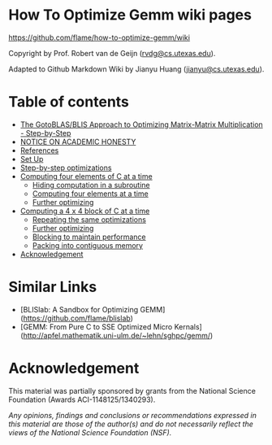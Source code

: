 # How To Optimize Gemm wiki pages
https://github.com/flame/how-to-optimize-gemm/wiki

Copyright by Prof. Robert van de Geijn (rvdg@cs.utexas.edu).

Adapted to Github Markdown Wiki by Jianyu Huang (jianyu@cs.utexas.edu).

# Table of contents

  * [The GotoBLAS/BLIS Approach to Optimizing Matrix-Matrix Multiplication - Step-by-Step](./wiki#the-gotoblasblis-approach-to-optimizing-matrix-matrix-multiplication---step-by-step)
  * [NOTICE ON ACADEMIC HONESTY](./wiki#notice-on-academic-honesty)
  * [References](./wiki#references)
  * [Set Up](./wiki#set-up)
  * [Step-by-step optimizations](./wiki#step-by-step-optimizations)
  * [Computing four elements of C at a time](./wiki#computing-four-elements-of-c-at-a-time)
    * [Hiding computation in a subroutine](./wiki#hiding-computation-in-a-subroutine)
    * [Computing four elements at a time](./wiki#computing-four-elements-at-a-time)
    * [Further optimizing](./wiki#further-optimizing)
  * [Computing a 4 x 4 block of C at a time](./wiki#computing-a-4-x-4-block-of-c-at-a-time)
    * [Repeating the same optimizations](./wiki#repeating-the-same-optimizations)
    * [Further optimizing](./wiki#further-optimizing-1)
    * [Blocking to maintain performance](./wiki#blocking-to-maintain-performance)
    * [Packing into contiguous memory](./wiki#packing-into-contiguous-memory)
  * [Acknowledgement](./wiki#acknowledgement)

# Similar Links
* [BLISlab: A Sandbox for Optimizing GEMM] (https://github.com/flame/blislab)
* [GEMM: From Pure C to SSE Optimized Micro Kernals] (http://apfel.mathematik.uni-ulm.de/~lehn/sghpc/gemm/)

# Acknowledgement
This material was partially sponsored by grants from the National Science Foundation (Awards ACI-1148125/1340293).

_Any opinions, findings and conclusions or recommendations expressed in this material are those of the author(s) and do not necessarily reflect the views of the National Science Foundation (NSF)._
